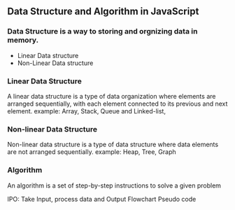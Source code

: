 ## Data Structure and Algorithm in JavaScript

### Data Structure is a way to storing and orgnizing data in memory.

- Linear Data structure
- Non-Linear Data structure

### Linear Data Structure

A linear data structure is a type of data organization where elements are arranged sequentially, with each element connected to its previous and next element.
example: Array, Stack, Queue and Linked-list,

### Non-linear Data Structure

Non-linear data structure is a type of data structure where data elements are not arranged sequentially.
example: Heap, Tree, Graph

### Algorithm

An algorithm is a set of step-by-step instructions to solve a given problem

IPO: Take Input, process data and Output
Flowchart
Pseudo code
